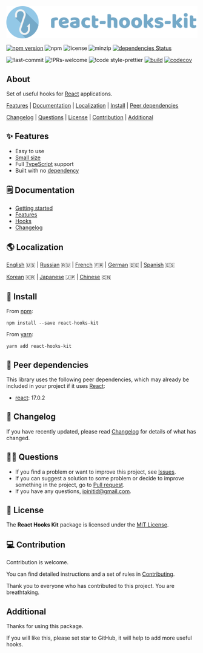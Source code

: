 ![logo](logo.svg)

[![npm version](https://badge.fury.io/js/react-hooks-kit.svg)](https://badge.fury.io/js/react-hooks-kit)
![npm](https://img.shields.io/npm/dw/react-hooks-kit)
![license](https://badgen.net/github/license/IOINITID/react-hooks-kit)
![minzip](https://img.shields.io/bundlephobia/minzip/react-hooks-kit)
[![dependencies Status](https://status.david-dm.org/gh/ioinitid/react-hooks-kit.svg)](https://david-dm.org/ioinitid/react-hooks-kit)

![!last-commit](https://img.shields.io/github/last-commit/ioinitid/react-hooks-kit)
![!PRs-welcome](https://img.shields.io/badge/PRs-welcome-brightgreen)
![!code style-prettier](https://img.shields.io/badge/code%20style-prettier-ff69b4)
[![build](https://github.com/IOINITID/react-hooks-kit/actions/workflows/build-action.yml/badge.svg)](https://github.com/IOINITID/react-hooks-kit/actions/workflows/build-action.yml)
[![codecov](https://codecov.io/gh/IOINITID/react-hooks-kit/branch/master/graph/badge.svg?token=IEK4O7TEQI)](https://codecov.io/gh/IOINITID/react-hooks-kit)

## About

Set of useful hooks for [React](https://reactjs.org) applications.

[Features](#features) | [Documentation](#documentation) | [Localization](#localization) | [Install](#install) | [Peer dependencies](#peer-dependencies)

[Changelog](#changelog) | [Questions](#questions) | [License](#license) | [Contribution](#contribution) | [Additional](#additional)

## ✨ <a id="features">Features</a>

- Easy to use
- [Small size](https://bundlephobia.com/package/react-hooks-kit@1.2.0)
- Full [TypeScript](https://www.typescriptlang.org) support
- Built with no [dependency](https://github.com/IOINITID/react-hooks-kit/blob/master/package.json)

## 🗒 <a id="documentation">Documentation</a>

- [Getting started](https://ioinitid.github.io/react-hooks-kit/docs/about)
- [Features](https://ioinitid.github.io/react-hooks-kit/docs/features)
- [Hooks](https://ioinitid.github.io/react-hooks-kit/docs/hooks/state/use-modal-state)
- [Changelog](https://ioinitid.github.io/react-hooks-kit/docs/changelog)

## 🌎  <a id="localization">Localization</a>

[English](https://ioinitid.github.io/react-hooks-kit/docs/about) 🇺🇸 | [Russian](https://ioinitid.github.io/react-hooks-kit/ru/docs/about) 🇷🇺 | [French](https://ioinitid.github.io/react-hooks-kit/fr/docs/about) 🇫🇷 | [German](https://ioinitid.github.io/react-hooks-kit/de/docs/about) 🇩🇪 | [Spanish](https://ioinitid.github.io/react-hooks-kit/es/docs/about) 🇪🇸

[Korean](https://ioinitid.github.io/react-hooks-kit/ko/docs/about) 🇰🇷 | [Japanese](https://ioinitid.github.io/react-hooks-kit/ja/docs/about) 🇯🇵 | [Chinese](https://ioinitid.github.io/react-hooks-kit/zh-cn/docs/about) 🇨🇳

## 🚀 <a id="install">Install</a>

From [npm](https://www.npmjs.com):

```
npm install --save react-hooks-kit
```

From [yarn](https://yarnpkg.com):

```
yarn add react-hooks-kit
```

## 🔗 <a id="peer-dependencies">Peer dependencies</a>

This library uses the following peer dependencies, which may already be included in your project if it uses [React](https://reactjs.org):

- [react](https://reactjs.org): 17.0.2

## 📃 <a id="changelog">Changelog</a>

If you have recently updated, please read [Changelog](https://github.com/IOINITID/react-hooks-kit/blob/master/changelog.md) for details of what has changed.

## 👨‍🚀 <a id="questions">Questions</a>

- If you find a problem or want to improve this project, see [Issues](https://github.com/IOINITID/react-hooks-kit/issues).
- If you can suggest a solution to some problem or decide to improve something in the project, go to [Pull request](https://github.com/IOINITID/react-hooks-kit/pulls).
- If you have any questions, [ioinitid@gmail.com](mailto:ioinitid@gmail.com).

## 📄 <a id="license">License</a>

The **React Hooks Kit** package is licensed under the [MIT License](https://github.com/IOINITID/react-hooks-kit/blob/master/license.md).

## 💻 <a id="contribution">Contribution</a>

Contribution is welcome.

You can find detailed instructions and a set of rules in [Contributing](https://github.com/IOINITID/react-hooks-kit/blob/master/contributing.md).

Thank you to everyone who has contributed to this project. You are breathtaking.

## <a id="additional">Additional</a>

Thanks for using this package.

If you will like this, please set star to GitHub, it will help to add more useful hooks.
